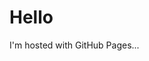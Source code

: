 <!DOCTYPE html>
<html>
<body>
<h1>Hello</h1>
<p>I'm hosted with GitHub Pages...</p>
</body>
</html>

